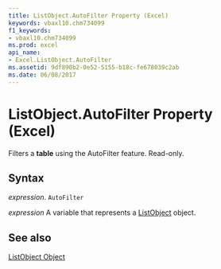 ```yaml
---
title: ListObject.AutoFilter Property (Excel)
keywords: vbaxl10.chm734099
f1_keywords:
- vbaxl10.chm734099
ms.prod: excel
api_name:
- Excel.ListObject.AutoFilter
ms.assetid: 9df890b2-0e52-5155-b18c-fe678039c2ab
ms.date: 06/08/2017
---
```



# ListObject.AutoFilter Property (Excel)

Filters a  **table** using the AutoFilter feature. Read-only.


## Syntax

 _expression_. `AutoFilter`

 _expression_ A variable that represents a [ListObject](./Excel.ListObject.md) object.


## See also


[ListObject Object](Excel.ListObject.md)

